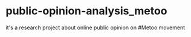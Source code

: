 # public-opinion-analysis_metoo
it's a research project about online public opinion on #Metoo movement 
